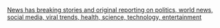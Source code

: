 [News has breaking stories and original reporting on politics, world news, social media, viral trends, health, science, technology, entertainment](https://git.io/Je3F0 "News has breaking stories and original reporting on politics, world news, social media, viral trends, health, science, technology, entertainment")
